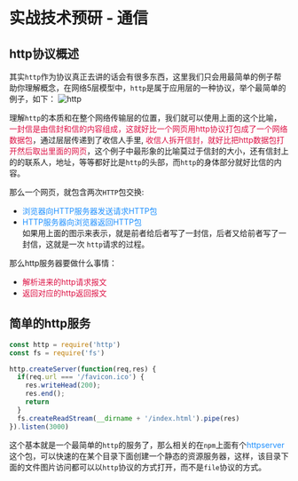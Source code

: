 #  实战技术预研 - 通信

## http协议概述
其实`http`作为协议真正去讲的话会有很多东西，这里我们只会用最简单的例子帮助你理解概念，在网络5层模型中，`http`是属于应用层的一种协议，举个最简单的例子，如下：
<img :src="$withBase('/node_howtoknow_http.png')" alt="http">

理解`http`的本质和在整个网络传输层的位置，我们就可以使用上面的这个比喻，<font color=#DD1144>一封信是由信封和信的内容组成，这就好比一个网页用http协议打包成了一个网络数据包</font>，通过层层传递到了收信人手里, <font color=#DD1144>收信人拆开信封，就好比把http数据包打开然后取出里面的网页</font>，这个例子中最形象的比喻莫过于信封的大小，还有信封上的的联系人，地址，等等都好比是`http`的头部，而`http`的身体部分就好比信的内容。

那么一个网页，就包含两次`HTTP`包交换:
+ <font color=#1E90FF>浏览器向HTTP服务器发送请求HTTP包</font>
+ <font color=#1E90FF>HTTP服务器向浏览器返回HTTP包</font>    
如果用上面的图示来表示，就是前者给后者写了一封信，后者又给前者写了一封信，这就是一次
`http`请求的过程。

那么http服务器要做什么事情：
+ <font color=#DD1144>解析进来的http请求报文</font>
+ <font color=#DD1144>返回对应的http返回报文</font>

## 简单的http服务
```javascript
const http = require('http')
const fs = require('fs')

http.createServer(function(req,res) {
  if(req.url === '/favicon.ico') {
    res.writeHead(200);
    res.end();
    return 
  }
  fs.createReadStream(__dirname + '/index.html').pipe(res)
}).listen(3000)

```
这个基本就是一个最简单的`http`的服务了，那么相关的在`npm`上面有个<font color=#1E90FF>httpserver</font>这个包，可以快速的在某个目录下面创建一个静态的资源服务器，这样，该目录下面的文件图片访问都可以以`http`协议的方式打开，而不是`file`协议的方式。